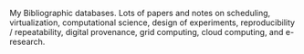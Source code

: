 My Bibliographic databases. Lots of papers and notes on scheduling,
virtualization, computational science, design of experiments, reproducibility
/ repeatability, digital provenance, grid computing, cloud computing, and
e-research.
